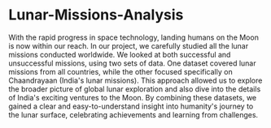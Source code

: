 # Lunar-Missions-Analysis
With the rapid progress in space technology, landing humans on the Moon is now within our reach. In our project, we carefully studied all the lunar missions conducted worldwide. We looked at both successful and unsuccessful missions, using two sets of data. One dataset covered lunar missions from all countries, while the other focused specifically on Chaandrayaan (India's lunar missions). This approach allowed us to explore the broader picture of global lunar exploration and also dive into the details of India's exciting ventures to the Moon. By combining these datasets, we gained a clear and easy-to-understand insight into humanity's journey to the lunar surface, celebrating achievements and learning from challenges.
